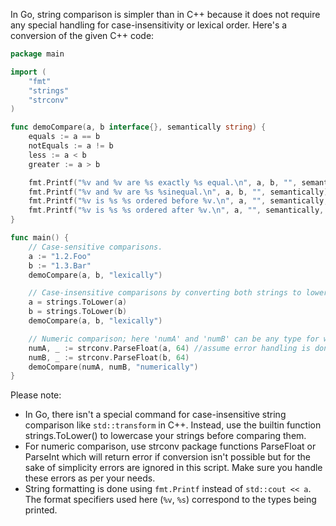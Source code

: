 In Go, string comparison is simpler than in C++ because it does not require any special handling for case-insensitivity or lexical order.
Here's a conversion of the given C++ code:

```go
package main

import (
	"fmt"
	"strings"
	"strconv"
)

func demoCompare(a, b interface{}, semantically string) {
	equals := a == b
	notEquals := a != b
	less := a < b
	greater := a > b

	fmt.Printf("%v and %v are %s exactly %s equal.\n", a, b, "", semantically)
	fmt.Printf("%v and %v are %s %sinequal.\n", a, b, "", semantically)
	fmt.Printf("%v is %s %s ordered before %v.\n", a, "", semantically, b)
	fmt.Printf("%v is %s %s ordered after %v.\n", a, "", semantically, b)
}

func main() {
	// Case-sensitive comparisons.
	a := "1.2.Foo" 
	b := "1.3.Bar" 
	demoCompare(a, b, "lexically")

	// Case-insensitive comparisons by converting both strings to lowercase.
	a = strings.ToLower(a)
	b = strings.ToLower(b)
	demoCompare(a, b, "lexically")

	// Numeric comparison; here 'numA' and 'numB' can be any type for which the relevant is a valid operation eg int, float etc.
	numA, _ := strconv.ParseFloat(a, 64) //assume error handling is done in context
	numB, _ := strconv.ParseFloat(b, 64)
	demoCompare(numA, numB, "numerically")
}
```

Please note:
- In Go, there isn't a special command for case-insensitive string comparison like `std::transform` in C++. Instead, use the builtin function strings.ToLower() to lowercase your strings before comparing them.
- For numeric comparison, use strconv package functions ParseFloat or ParseInt which will return error if conversion isn't possible but for the sake of simplicity errors are ignored in this script. Make sure you handle these errors as per your needs.
- String formatting is done using `fmt.Printf` instead of `std::cout << a`. The format specifiers used here (`%v`, `%s`) correspond to the types being printed.
